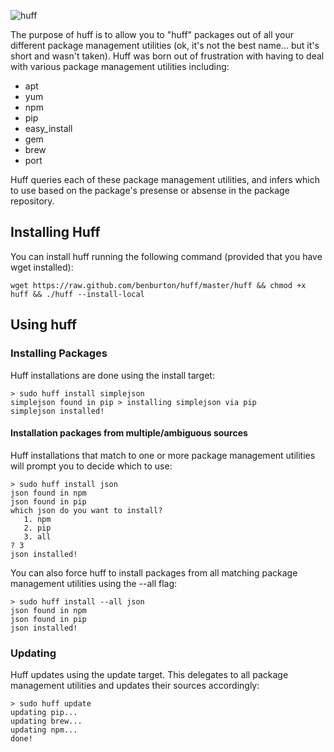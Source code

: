 ![huff](https://raw.github.com/benburton/huff/master/img/huff.png)

The purpose of huff is to allow you to "huff" packages out of all your different package management utilities (ok, it's not the best name... but it's short and wasn't taken). Huff was born out of frustration with having to deal with various package management utilities including:
 * apt
 * yum
 * npm
 * pip
 * easy_install
 * gem
 * brew
 * port

Huff queries each of these package management utilities, and infers which to use based on the package's presense or absense in the package repository.

## Installing Huff

You can install huff running the following command (provided that you have wget installed):

    wget https://raw.github.com/benburton/huff/master/huff && chmod +x huff && ./huff --install-local

## Using huff

### Installing Packages

Huff installations are done using the install target:

    > sudo huff install simplejson
    simplejson found in pip > installing simplejson via pip
    simplejson installed!

#### Installation packages from multiple/ambiguous sources

Huff installations that match to one or more package management utilities will prompt you to decide which to use:

    > sudo huff install json
    json found in npm
    json found in pip
    which json do you want to install?
       1. npm
       2. pip
       3. all
    ? 3
    json installed!


You can also force huff to install packages from all matching package management utilities using the --all flag:

    > sudo huff install --all json
    json found in npm
    json found in pip
    json installed!


### Updating

Huff updates using the update target. This delegates to all package management utilities and updates their sources accordingly:

    > sudo huff update
    updating pip...
    updating brew...
    updating npm...
    done!

